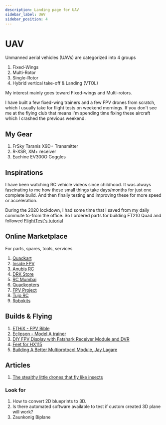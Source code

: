 ```yaml
---
description: Landing page for UAV
sidebar_label: UAV
sidebar_position: 4
---
```


# UAV

Unmanned aerial vehicles (UAVs) are categorized into 4 groups

1. Fixed-Wings
2. Multi-Rotor
3. Single-Rotor
4. Hybrid vertical take-off & Landing (VTOL)

My interest mainly goes toward Fixed-wings and Multi-rotors.

I have built a few fixed-wing trainers and a few FPV drones from scratch, which I usually take for flight tests on weekend mornings. If you don't see me at the flying club that means I'm spending time fixing these aircraft which I crashed the previous weekend.

## My Gear

1. FrSky Taranis X9D+ Transmitter
2. R-XSR, XM+ receiver
3. Eachine EV300O Goggles

## Inspirations

I have been watching RC vehicle videos since childhood. It was always fascinating to me how these small things take days/months for just one complete build. And then finally testing and improving these for more speed or acceleration.

During the 2020 lockdown, I had some time that I saved from my daily commute to-from the office. So I ordered parts for building FT210 Quad and followed [FlightTest's tutorial](https://www.youtube.com/watch?v=1TeNwwcPXxI&ab_channel=FliteTest)

## Online Marketplace

For parts, spares, tools, services

1. [Quadkart](https://www.quadkart.in/)
2. [Inside FPV](https://insidefpv.com/)
3. [Anubis RC](https://anubisrc.com/)
4. [DRK Store](https://www.drkstore.in/)
5. [RC Mumbai](https://rcmumbai.com/)
6. [Quadkopters](https://www.quadkopters.com/)
7. [FPV Project](https://thefpvproject.com/)
8. [Tujo RC](https://tujorc.com/)
9. [Robokits](https://robokits.co.in/)

## Builds & Flying

1. [ETHiX - FPV Bible](https://ethixltd.com/fpv/)
2. [Eclipson - Model A trainer](https://www.eclipson-airplanes.com/modela)
3. [DIY FPV Display with Fatshark Receiver Module and DVR](https://oscarliang.com/diy-fpv-display-fatshark-module/)
4. [Feet for HX115](https://www.printables.com/model/32140-feet-for-betafpv-hx115/files)
5. [Building A Better Multiprotocol Module, Jay Lagare](https://www.jaylagare.com/2019/04/building-a-better-multiprotocol-module/)

## Articles

1. [The stealthy little drones that fly like insects](https://www.bbc.com/news/business-51840027.amp)

### Look for

1. How to convert 2D blueprints to 3D.
2. Is there automated software available to test if custom created 3D plane will work?
3. Zaunkonig Biplane
